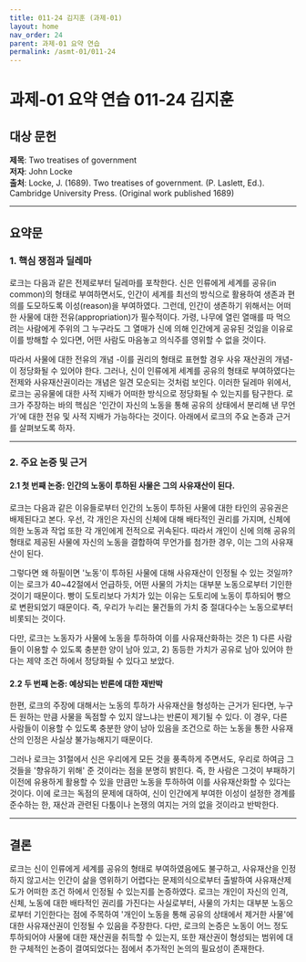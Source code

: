 ```yaml
---
title: 011-24 김지훈 (과제-01)
layout: home
nav_order: 24
parent: 과제-01 요약 연습
permalink: /asmt-01/011-24
---
```


# 과제-01 요약 연습 011-24 김지훈 

## 대상 문헌  
**제목**: Two treatises of government  
**저자**: John Locke  
**출처**: Locke, J. (1689). Two treatises of government. (P. Laslett, Ed.). Cambridge University Press. (Original work published 1689)

---

## 요약문  

### 1. 핵심 쟁점과 딜레마  
로크는 다음과 같은 전제로부터 딜레마를 포착한다. 신은 인류에게 세계를 공유(in common)의 형태로 부여하면서도, 인간이 세계를 최선의 방식으로 활용하여 생존과 편의를 도모하도록 이성(reason)을 부여하였다. 그런데, 인간이 생존하기 위해서는 어떠한 사물에 대한 전유(appropriation)가 필수적이다. 가령, 나무에 열린 열매를 따 먹으려는 사람에게 주위의 그 누구라도 그 열매가 신에 의해 인간에게 공유된 것임을 이유로 이를 방해할 수 있다면, 어떤 사람도 마음놓고 의식주를 영위할 수 없을 것이다. 

따라서 사물에 대한 전유의 개념 -이를 권리의 형태로 표현할 경우 사유 재산권의 개념- 이 정당화될 수 있어야 한다. 그러나, 신이 인류에게 세계를 공유의 형태로 부여하였다는 전제와 사유재산권이라는 개념은 일견 모순되는 것처럼 보인다. 이러한 딜레마 위에서, 로크는 공유물에 대한 사적 지배가 어떠한 방식으로 정당화될 수 있는지를 탐구한다. 로크가 주장하는 바의 핵심은 '인간이 자신의 노동을 통해 공유의 상태에서 분리해 낸 무언가'에 대한 전유 및 사적 지배가 가능하다는 것이다. 아래에서 로크의 주요 논증과 근거를 살펴보도록 하자.

---

### 2. 주요 논증 및 근거  

#### 2.1 첫 번째 논증: 인간의 노동이 투하된 사물은 그의 사유재산이 된다. 

로크는 다음과 같은 이유들로부터 인간의 노동이 투하된 사물에 대한 타인의 공유권은 배제된다고 본다. 우선, 각 개인은 자신의 신체에 대해 배타적인 권리를 가지며, 신체에 의한 노동과 작업 또한 각 개인에게 전적으로 귀속된다. 따라서 개인이 신에 의해 공유의 형태로 제공된 사물에 자신의 노동을 결합하여 무언가를 첨가한 경우, 이는 그의 사유재산이 된다. 

그렇다면 왜 하필이면 '노동'이 투하된 사물에 대해 사유재산이 인정될 수 있는 것일까? 이는 로크가 40~42절에서 언급하듯, 어떤 사물의 가치는 대부분 노동으로부터 기인한 것이기 때문이다. 빵이 도토리보다 가치가 있는 이유는 도토리에 노동이 투하되어 빵으로 변환되었기 때문이다. 즉, 우리가 누리는 물건들의 가치 중 절대다수는 노동으로부터 비롯되는 것이다. 

다만, 로크는 노동자가 사물에 노동을 투하하여 이를 사유재산화하는 것은 1) 다른 사람들이 이용할 수 있도록 충분한 양이 남아 있고, 2) 동등한 가치가 공유로 남아 있어야 한다는 제약 조건 하에서 정당화될 수 있다고 보았다. 


#### 2.2 두 번째 논증: 예상되는 반론에 대한 재반박

한편, 로크의 주장에 대해서는 노동의 투하가 사유재산을 형성하는 근거가 된다면, 누구든 원하는 만큼 사물을 독점할 수 있지 않느냐는 반론이 제기될 수 있다. 이 경우, 다른 사람들이 이용할 수 있도록 충분한 양이 남아 있음을 조건으로 하는 노동을 통한 사유재산의 인정은 사실상 불가능해지기 때문이다. 

그러나 로크는 31절에서 신은 우리에게 모든 것을 풍족하게 주면서도, 우리로 하여금 그것들을 '향유하기 위해' 준 것이라는 점을 분명히 밝힌다. 즉, 한 사람은 그것이 부패하기 이전에 유용하게 활용할 수 있을 만큼만 노동을 투하하여 이를 사유재산화할 수 있다는 것이다. 이에 로크는 독점의 문제에 대하여, 신이 인간에게 부여한 이성이 설정한 경계를 준수하는 한, 재산과 관련된 다툼이나 논쟁의 여지는 거의 없을 것이라고 반박한다. 

---

## 결론  

로크는 신이 인류에게 세계를 공유의 형태로 부여하였음에도 불구하고, 사유재산을 인정하지 않고서는 인간이 삶을 영위하기 어렵다는 문제의식으로부터 출발하여 사유재산제도가 어떠한 조건 하에서 인정될 수 있는지를 논증하였다. 로크는 개인이 자신의 인격, 신체, 노동에 대한 배타적인 권리를 가진다는 사실로부터, 사물의 가치는 대부분 노동으로부터 기인한다는 점에 주목하여 '개인이 노동을 통해 공유의 상태에서 제거한 사물'에 대한 사유재산권이 인정될 수 있음을 주장한다. 다만, 로크의 논증은 노동이 어느 정도 투하되어야 사물에 대한 재산권을 취득할 수 있는지, 또한 재산권이 형성되는 범위에 대한 구체적인 논증이 결여되었다는 점에서 추가적인 논의의 필요성이 존재한다. 

